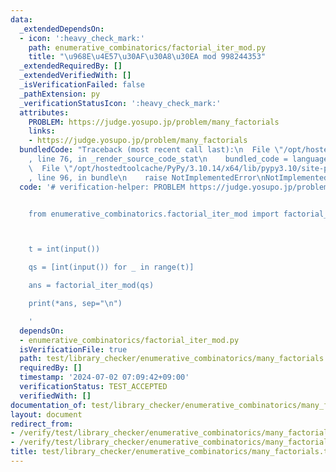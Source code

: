 ```yaml
---
data:
  _extendedDependsOn:
  - icon: ':heavy_check_mark:'
    path: enumerative_combinatorics/factorial_iter_mod.py
    title: "\u968E\u4E57\u30AF\u30A8\u30EA mod 998244353"
  _extendedRequiredBy: []
  _extendedVerifiedWith: []
  _isVerificationFailed: false
  _pathExtension: py
  _verificationStatusIcon: ':heavy_check_mark:'
  attributes:
    PROBLEM: https://judge.yosupo.jp/problem/many_factorials
    links:
    - https://judge.yosupo.jp/problem/many_factorials
  bundledCode: "Traceback (most recent call last):\n  File \"/opt/hostedtoolcache/PyPy/3.10.14/x64/lib/pypy3.10/site-packages/onlinejudge_verify/documentation/build.py\"\
    , line 76, in _render_source_code_stat\n    bundled_code = language.bundle(\n\
    \  File \"/opt/hostedtoolcache/PyPy/3.10.14/x64/lib/pypy3.10/site-packages/onlinejudge_verify/languages/python.py\"\
    , line 96, in bundle\n    raise NotImplementedError\nNotImplementedError\n"
  code: '# verification-helper: PROBLEM https://judge.yosupo.jp/problem/many_factorials


    from enumerative_combinatorics.factorial_iter_mod import factorial_iter_mod



    t = int(input())

    qs = [int(input()) for _ in range(t)]

    ans = factorial_iter_mod(qs)

    print(*ans, sep="\n")

    '
  dependsOn:
  - enumerative_combinatorics/factorial_iter_mod.py
  isVerificationFile: true
  path: test/library_checker/enumerative_combinatorics/many_factorials.test.py
  requiredBy: []
  timestamp: '2024-07-02 07:09:42+09:00'
  verificationStatus: TEST_ACCEPTED
  verifiedWith: []
documentation_of: test/library_checker/enumerative_combinatorics/many_factorials.test.py
layout: document
redirect_from:
- /verify/test/library_checker/enumerative_combinatorics/many_factorials.test.py
- /verify/test/library_checker/enumerative_combinatorics/many_factorials.test.py.html
title: test/library_checker/enumerative_combinatorics/many_factorials.test.py
---
```

